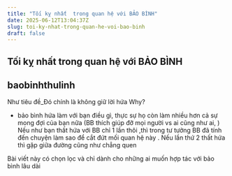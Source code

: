```yaml
---
title: "Tối kỵ nhất  trong quan hệ với BẢO BÌNH"
date: 2025-06-12T13:04:37Z
slug: toi-ky-nhat-trong-quan-he-voi-bao-binh
draft: false
---
```


## Tối kỵ nhất  trong quan hệ với BẢO BÌNH

## baobinhthulinh

Như tiêu đề_Đó chính là
không giữ lời hứa
Why?
- bảo bình hứa làm với bạn điều gì, thực sự họ còn làm nhiều hơn cả sự mong đợi của bạn nữa (BB thích giúp đỡ mọi người vs ai cũng như ai, )
Nếu như bạn thất hứa với BB chỉ 1 lần thôi ,thì trong tư tưởng BB đã tính đến chuyện làm sao để cắt đứt mối quan hệ này .
Nếu lần thứ 2 thất hứa  thì gặp giữa đường cũng như chẳng quen
 
 
Bài viết này có chọn lọc và chỉ dành cho những ai muốn hợp tác với bảo bình lâu dài